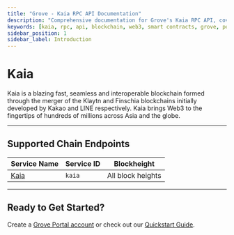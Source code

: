 ```yaml
---
title: "Grove - Kaia RPC API Documentation"
description: "Comprehensive documentation for Grove's Kaia RPC API, covering endpoint details and integration strategies for blockchain developers."
keywords: [kaia, rpc, api, blockchain, web3, smart contracts, grove, pocket, pokt]
sidebar_position: 1
sidebar_label: Introduction
---
```


# Kaia

Kaia is a blazing fast, seamless and interoperable blockchain formed through the merger of the Klaytn and Finschia blockchains initially developed by Kakao and LINE respectively. Kaia brings Web3 to the fingertips of hundreds of millions across Asia and the globe.

---

## Supported Chain Endpoints

| Service Name                             | Service ID        | Blockheight         |
| ---------------------------------------- | ----------------- | ------------------- |
| [Kaia](./endpoints/kaia) | `kaia` | All block heights |

---

## Ready to Get Started?

Create a [Grove Portal account](https://portal.grove.city) or check out our [Quickstart Guide](/guides/getting-started/quickstart).
